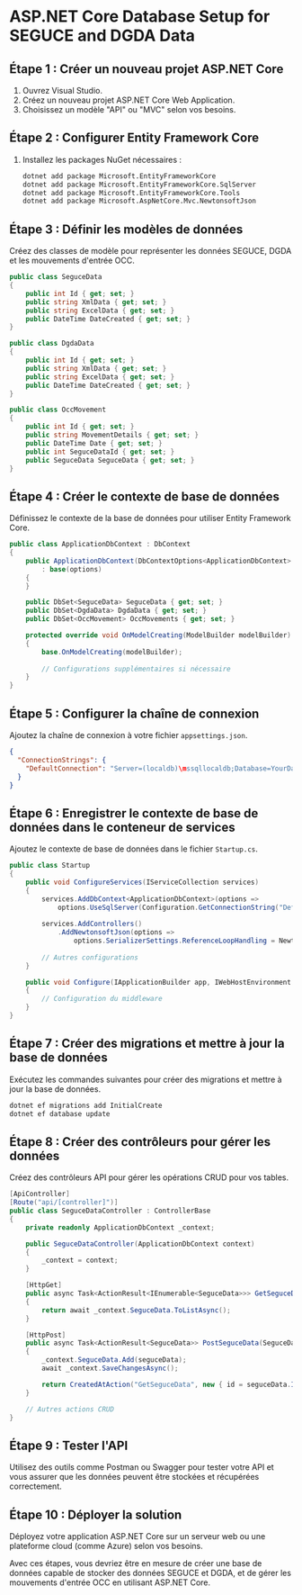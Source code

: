 
# ASP.NET Core Database Setup for SEGUCE and DGDA Data

## Étape 1 : Créer un nouveau projet ASP.NET Core
1. Ouvrez Visual Studio.
2. Créez un nouveau projet ASP.NET Core Web Application.
3. Choisissez un modèle "API" ou "MVC" selon vos besoins.

## Étape 2 : Configurer Entity Framework Core
1. Installez les packages NuGet nécessaires :
    ```bash
    dotnet add package Microsoft.EntityFrameworkCore
    dotnet add package Microsoft.EntityFrameworkCore.SqlServer
    dotnet add package Microsoft.EntityFrameworkCore.Tools
    dotnet add package Microsoft.AspNetCore.Mvc.NewtonsoftJson
    ```

## Étape 3 : Définir les modèles de données
Créez des classes de modèle pour représenter les données SEGUCE, DGDA et les mouvements d'entrée OCC.

```csharp
public class SeguceData
{
    public int Id { get; set; }
    public string XmlData { get; set; }
    public string ExcelData { get; set; }
    public DateTime DateCreated { get; set; }
}

public class DgdaData
{
    public int Id { get; set; }
    public string XmlData { get; set; }
    public string ExcelData { get; set; }
    public DateTime DateCreated { get; set; }
}

public class OccMovement
{
    public int Id { get; set; }
    public string MovementDetails { get; set; }
    public DateTime Date { get; set; }
    public int SeguceDataId { get; set; }
    public SeguceData SeguceData { get; set; }
}
```

## Étape 4 : Créer le contexte de base de données
Définissez le contexte de la base de données pour utiliser Entity Framework Core.

```csharp
public class ApplicationDbContext : DbContext
{
    public ApplicationDbContext(DbContextOptions<ApplicationDbContext> options)
        : base(options)
    {
    }

    public DbSet<SeguceData> SeguceData { get; set; }
    public DbSet<DgdaData> DgdaData { get; set; }
    public DbSet<OccMovement> OccMovements { get; set; }

    protected override void OnModelCreating(ModelBuilder modelBuilder)
    {
        base.OnModelCreating(modelBuilder);
        
        // Configurations supplémentaires si nécessaire
    }
}
```

## Étape 5 : Configurer la chaîne de connexion
Ajoutez la chaîne de connexion à votre fichier `appsettings.json`.

```json
{
  "ConnectionStrings": {
    "DefaultConnection": "Server=(localdb)\mssqllocaldb;Database=YourDatabaseName;Trusted_Connection=True;MultipleActiveResultSets=true"
  }
}
```

## Étape 6 : Enregistrer le contexte de base de données dans le conteneur de services
Ajoutez le contexte de base de données dans le fichier `Startup.cs`.

```csharp
public class Startup
{
    public void ConfigureServices(IServiceCollection services)
    {
        services.AddDbContext<ApplicationDbContext>(options =>
            options.UseSqlServer(Configuration.GetConnectionString("DefaultConnection")));
        
        services.AddControllers()
            .AddNewtonsoftJson(options =>
                options.SerializerSettings.ReferenceLoopHandling = Newtonsoft.Json.ReferenceLoopHandling.Ignore);
        
        // Autres configurations
    }

    public void Configure(IApplicationBuilder app, IWebHostEnvironment env)
    {
        // Configuration du middleware
    }
}
```

## Étape 7 : Créer des migrations et mettre à jour la base de données
Exécutez les commandes suivantes pour créer des migrations et mettre à jour la base de données.

```bash
dotnet ef migrations add InitialCreate
dotnet ef database update
```

## Étape 8 : Créer des contrôleurs pour gérer les données
Créez des contrôleurs API pour gérer les opérations CRUD pour vos tables.

```csharp
[ApiController]
[Route("api/[controller]")]
public class SeguceDataController : ControllerBase
{
    private readonly ApplicationDbContext _context;

    public SeguceDataController(ApplicationDbContext context)
    {
        _context = context;
    }

    [HttpGet]
    public async Task<ActionResult<IEnumerable<SeguceData>>> GetSeguceData()
    {
        return await _context.SeguceData.ToListAsync();
    }

    [HttpPost]
    public async Task<ActionResult<SeguceData>> PostSeguceData(SeguceData seguceData)
    {
        _context.SeguceData.Add(seguceData);
        await _context.SaveChangesAsync();

        return CreatedAtAction("GetSeguceData", new { id = seguceData.Id }, seguceData);
    }

    // Autres actions CRUD
}
```

## Étape 9 : Tester l'API
Utilisez des outils comme Postman ou Swagger pour tester votre API et vous assurer que les données peuvent être stockées et récupérées correctement.

## Étape 10 : Déployer la solution
Déployez votre application ASP.NET Core sur un serveur web ou une plateforme cloud (comme Azure) selon vos besoins.

Avec ces étapes, vous devriez être en mesure de créer une base de données capable de stocker des données SEGUCE et DGDA, et de gérer les mouvements d'entrée OCC en utilisant ASP.NET Core.
